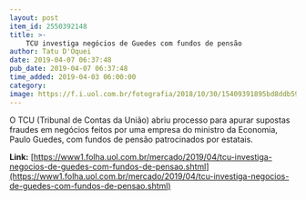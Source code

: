 ```yaml
---
layout: post
item_id: 2550392148
title: >-
    TCU investiga negócios de Guedes com fundos de pensão
author: Tatu D'Oquei
date: 2019-04-07 06:37:48
pub_date: 2019-04-07 06:37:48
time_added: 2019-04-03 06:00:00
category: 
image: https://f.i.uol.com.br/fotografia/2018/10/30/15409391895bd8ddb596885_1540939189_3x2_rt.jpg
---
```


O TCU (Tribunal de Contas da União) abriu processo para apurar supostas fraudes em negócios feitos por uma empresa do ministro da Economia, Paulo Guedes, com fundos de pensão patrocinados por estatais.

**Link:** [https://www1.folha.uol.com.br/mercado/2019/04/tcu-investiga-negocios-de-guedes-com-fundos-de-pensao.shtml](https://www1.folha.uol.com.br/mercado/2019/04/tcu-investiga-negocios-de-guedes-com-fundos-de-pensao.shtml)

